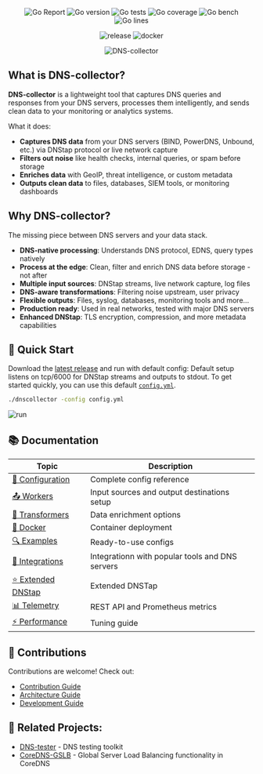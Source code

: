 <p align="center">
  <img src="https://goreportcard.com/badge/github.com/dmachard/DNS-collector" alt="Go Report"/>
  <img src="https://img.shields.io/badge/go%20version-min%201.24-green" alt="Go version"/>
  <img src="https://img.shields.io/badge/go%20tests-509-green" alt="Go tests"/>
  <img src="https://img.shields.io/badge/go%20coverage-68%25-green" alt="Go coverage"/>
  <img src="https://img.shields.io/badge/go%20bench-21-green" alt="Go bench"/>
  <img src="https://img.shields.io/badge/go%20lines-15389-green" alt="Go lines"/>
</p>

<p align="center">
  <img src="https://img.shields.io/github/v/release/dmachard/DNS-collector?logo=github&sort=semver" alt="release"/>
  <img src="https://img.shields.io/docker/pulls/dmachard/go-dnscollector.svg" alt="docker"/>
</p>

<p align="center">
  <img src="docs/dns-collector_logo.png" alt="DNS-collector"/>
</p>

## What is DNS-collector?

**DNS-collector** is a lightweight tool that captures DNS queries and responses from your DNS servers, processes them intelligently, and sends clean data to your monitoring or analytics systems.

What it does:
- **Captures DNS data** from your DNS servers (BIND, PowerDNS, Unbound, etc.) via DNStap protocol or live network capture
- **Filters out noise** like health checks, internal queries, or spam before storage
- **Enriches data** with GeoIP, threat intelligence, or custom metadata  
- **Outputs clean data** to files, databases, SIEM tools, or monitoring dashboards

## Why DNS-collector?

The missing piece between DNS servers and your data stack.

- **DNS-native processing**: Understands DNS protocol, EDNS, query types natively
- **Process at the edge**: Clean, filter and enrich DNS data before storage - not after
- **Multiple input sources**: DNStap streams, live network capture, log files
- **DNS-aware transformations**: Filtering noise upstream, user privacy
- **Flexible outputs**: Files, syslog, databases, monitoring tools and more...
- **Production ready**: Used in real networks, tested with major DNS servers
- **Enhanced DNStap**: TLS encryption, compression, and more metadata capabilities

## 🚀 Quick Start

Download the [latest release](https://github.com/dmachard/DNS-collector/releases) and run with default config:
Default setup listens on tcp/6000 for DNStap streams and outputs to stdout.
To get started quickly, you can use this default [`config.yml`](config.yml).

```bash
./dnscollector -config config.yml
```

![run](docs/_images/terminal.gif)

## 📚 Documentation

| Topic | Description |
|-------|-------------|
| [🔧 Configuration](docs/configuration.md) | Complete config reference |
| [📤 Workers](docs/workers.md) | Input sources and output destinations setup |
| [🔄 Transformers](docs/transformers.md) | Data enrichment options |
| [🐳 Docker](docs/docker.md) | Container deployment |
| [🔍 Examples](docs/examples.md) | Ready-to-use configs |
| [🔗 Integrations](docs/integrations.md) | Integrationn with popular tools and DNS servers |
| [⭐ Extended DNStap](docs/extended_dnstap.md) | Extended DNSTap |
| [📊 Telemetry](docs/telemetry.md) | REST API and Prometheus metrics |
| [⚡ Performance](docs/performance.md) | Tuning guide |

## 👥 Contributions

Contributions are welcome!
Check out:
- [Contribution Guide](CONTRIBUTING.md)
- [Architecture Guide](docs/architecture.md)
- [Development Guide](docs/development.md)

## 🧰 Related Projects:

- [DNS-tester](https://github.com/dmachard/DNS-tester) - DNS testing toolkit
- [CoreDNS-GSLB](https://github.com/dmachard/coredns-gslb) - Global Server Load Balancing functionality in CoreDNS
